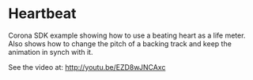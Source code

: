 Heartbeat
=========

Corona SDK example showing how to use a beating heart as a life meter.  Also shows 
how to change the pitch of a backing track and keep the animation in synch with it.

See the video at: http://youtu.be/EZD8wJNCAxc